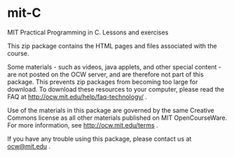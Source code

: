 mit-C
=====

MIT Practical Programming in C. Lessons and exercises

This zip package contains the HTML pages and files associated with the course. 

Some materials - such as videos, java applets, and other special content - are not posted on the OCW server, and are therefore not part of this package. This prevents zip packages from becoming too large for download. To download these resources to your computer, please read the FAQ at http://ocw.mit.edu/help/faq-technology/ .

Use of the materials in this package are governed by the same Creative Commons license as all other materials published on MIT OpenCourseWare. For more information, see http://ocw.mit.edu/terms .

If you have any trouble using this package, please contact us at ocw@mit.edu .